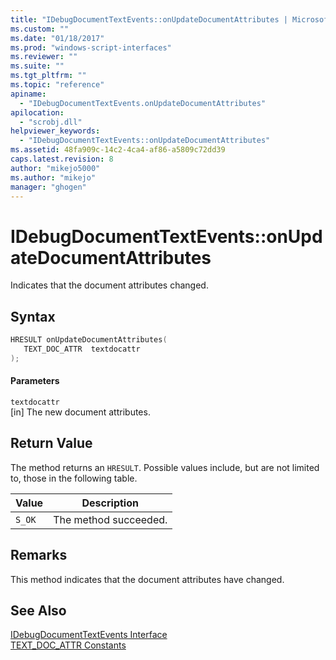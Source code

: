 ```yaml
---
title: "IDebugDocumentTextEvents::onUpdateDocumentAttributes | Microsoft Docs"
ms.custom: ""
ms.date: "01/18/2017"
ms.prod: "windows-script-interfaces"
ms.reviewer: ""
ms.suite: ""
ms.tgt_pltfrm: ""
ms.topic: "reference"
apiname: 
  - "IDebugDocumentTextEvents.onUpdateDocumentAttributes"
apilocation: 
  - "scrobj.dll"
helpviewer_keywords: 
  - "IDebugDocumentTextEvents::onUpdateDocumentAttributes"
ms.assetid: 48fa909c-14c2-4ca4-af86-a5809c72dd39
caps.latest.revision: 8
author: "mikejo5000"
ms.author: "mikejo"
manager: "ghogen"
---
```

# IDebugDocumentTextEvents::onUpdateDocumentAttributes
Indicates that the document attributes changed.  
  
## Syntax  
  
```cpp
HRESULT onUpdateDocumentAttributes(  
   TEXT_DOC_ATTR  textdocattr  
);  
```  
  
#### Parameters  
 `textdocattr`  
 [in] The new document attributes.  
  
## Return Value  
 The method returns an `HRESULT`. Possible values include, but are not limited to, those in the following table.  
  
|Value|Description|  
|-----------|-----------------|  
|`S_OK`|The method succeeded.|  
  
## Remarks  
 This method indicates that the document attributes have changed.  
  
## See Also  
 [IDebugDocumentTextEvents Interface](../../winscript/reference/idebugdocumenttextevents-interface.md)   
 [TEXT_DOC_ATTR Constants](../../winscript/reference/text-doc-attr-constants.md)